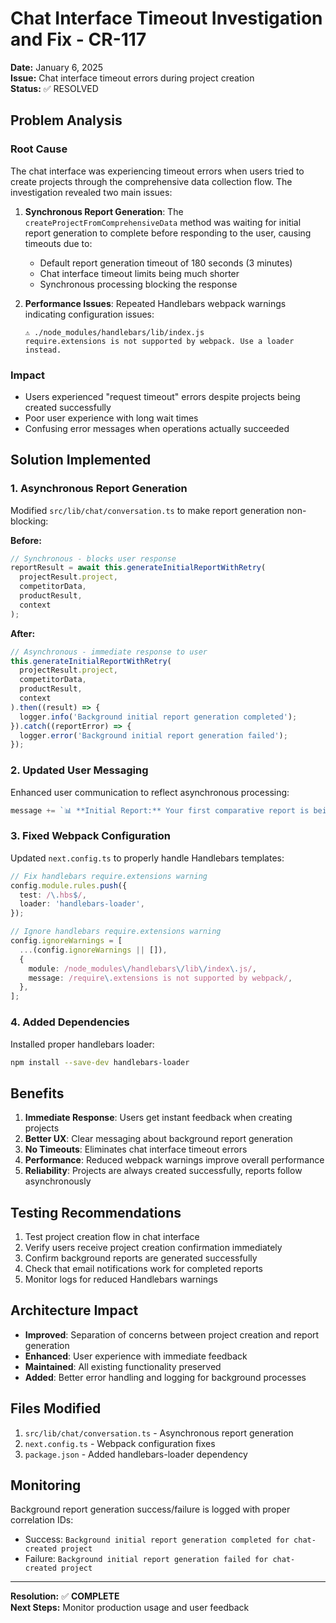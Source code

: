 # Chat Interface Timeout Investigation and Fix - CR-117

**Date:** January 6, 2025  
**Issue:** Chat interface timeout errors during project creation  
**Status:** ✅ RESOLVED  

## Problem Analysis

### Root Cause
The chat interface was experiencing timeout errors when users tried to create projects through the comprehensive data collection flow. The investigation revealed two main issues:

1. **Synchronous Report Generation**: The `createProjectFromComprehensiveData` method was waiting for initial report generation to complete before responding to the user, causing timeouts due to:
   - Default report generation timeout of 180 seconds (3 minutes)
   - Chat interface timeout limits being much shorter
   - Synchronous processing blocking the response

2. **Performance Issues**: Repeated Handlebars webpack warnings indicating configuration issues:
   ```
   ⚠ ./node_modules/handlebars/lib/index.js
   require.extensions is not supported by webpack. Use a loader instead.
   ```

### Impact
- Users experienced "request timeout" errors despite projects being created successfully
- Poor user experience with long wait times
- Confusing error messages when operations actually succeeded

## Solution Implemented

### 1. Asynchronous Report Generation

Modified `src/lib/chat/conversation.ts` to make report generation non-blocking:

**Before:**
```typescript
// Synchronous - blocks user response
reportResult = await this.generateInitialReportWithRetry(
  projectResult.project, 
  competitorData, 
  productResult,
  context
);
```

**After:**
```typescript
// Asynchronous - immediate response to user
this.generateInitialReportWithRetry(
  projectResult.project, 
  competitorData, 
  productResult,
  context
).then((result) => {
  logger.info('Background initial report generation completed');
}).catch((reportError) => {
  logger.error('Background initial report generation failed');
});
```

### 2. Updated User Messaging

Enhanced user communication to reflect asynchronous processing:
```typescript
message += `📊 **Initial Report:** Your first comparative report is being generated in the background. You'll receive it at ${requirements.userEmail} within a few minutes.\n\n`;
```

### 3. Fixed Webpack Configuration

Updated `next.config.ts` to properly handle Handlebars templates:

```typescript
// Fix handlebars require.extensions warning
config.module.rules.push({
  test: /\.hbs$/,
  loader: 'handlebars-loader',
});

// Ignore handlebars require.extensions warning
config.ignoreWarnings = [
  ...(config.ignoreWarnings || []),
  {
    module: /node_modules\/handlebars\/lib\/index\.js/,
    message: /require\.extensions is not supported by webpack/,
  },
];
```

### 4. Added Dependencies

Installed proper handlebars loader:
```bash
npm install --save-dev handlebars-loader
```

## Benefits

1. **Immediate Response**: Users get instant feedback when creating projects
2. **Better UX**: Clear messaging about background report generation
3. **No Timeouts**: Eliminates chat interface timeout errors
4. **Performance**: Reduced webpack warnings improve overall performance
5. **Reliability**: Projects are always created successfully, reports follow asynchronously

## Testing Recommendations

1. Test project creation flow in chat interface
2. Verify users receive project creation confirmation immediately
3. Confirm background reports are generated successfully
4. Check that email notifications work for completed reports
5. Monitor logs for reduced Handlebars warnings

## Architecture Impact

- **Improved**: Separation of concerns between project creation and report generation
- **Enhanced**: User experience with immediate feedback
- **Maintained**: All existing functionality preserved
- **Added**: Better error handling and logging for background processes

## Files Modified

1. `src/lib/chat/conversation.ts` - Asynchronous report generation
2. `next.config.ts` - Webpack configuration fixes
3. `package.json` - Added handlebars-loader dependency

## Monitoring

Background report generation success/failure is logged with proper correlation IDs:
- Success: `Background initial report generation completed for chat-created project`
- Failure: `Background initial report generation failed for chat-created project`

---

**Resolution:** ✅ **COMPLETE**  
**Next Steps:** Monitor production usage and user feedback 